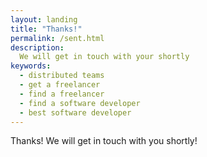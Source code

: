 ```yaml
---
layout: landing
title: "Thanks!"
permalink: /sent.html
description:
  We will get in touch with your shortly
keywords:
  - distributed teams
  - get a freelancer
  - find a freelancer
  - find a software developer
  - best software developer
---
```


Thanks! We will get in touch with you shortly!

<script src="//platform.twitter.com/oct.js" type="text/javascript"></script>
<script type="text/javascript">
twttr.conversion.trackPid('l4uko');
</script>
